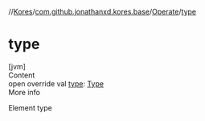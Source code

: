 //[Kores](../../index.md)/[com.github.jonathanxd.kores.base](../index.md)/[Operate](index.md)/[type](type.md)



# type  
[jvm]  
Content  
open override val [type](type.md): [Type](https://docs.oracle.com/javase/8/docs/api/java/lang/reflect/Type.html)  
More info  


Element type

  



